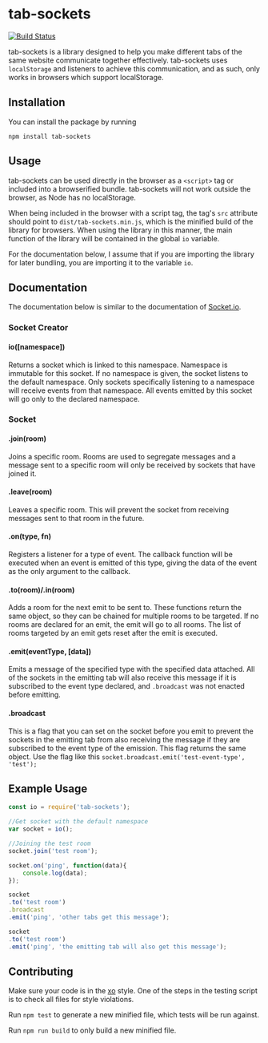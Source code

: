 # tab-sockets

[![Build Status][travis-image]][travis-url]

tab-sockets is a library designed to help you make different tabs of the same website communicate together effectively. tab-sockets uses `localStorage` and listeners to achieve this communication, and as such, only works in browsers which support localStorage.

## Installation

You can install the package by running

`npm install tab-sockets`

## Usage

tab-sockets can be used directly in the browser as a `<script>` tag or included into a browserified bundle. tab-sockets will not work outside the browser, as Node has no localStorage.

When being included in the browser with a script tag, the tag's `src` attribute should point to `dist/tab-sockets.min.js`, which is the minified build of the library for browsers. When using the library in this manner, the main function of the library will be contained in the global `io` variable.

For the documentation below, I assume that if you are importing the library for later bundling, you are importing it to the variable `io`.

## Documentation

The documentation below is similar to the documentation of [Socket.io](http://socket.io/).

### Socket Creator

#### io([namespace])

Returns a socket which is linked to this namespace. Namespace is immutable for this socket. If no namespace is given, the socket listens to the default namespace. Only sockets specifically listening to a namespace will receive events from that namespace. All events emitted by this socket will go only to the declared namespace.

### Socket

#### .join(room)

Joins a specific room. Rooms are used to segregate messages and a message sent to a specific room will only be received by sockets that have joined it.

#### .leave(room)

Leaves a specific room. This will prevent the socket from receiving messages sent to that room in the future.

#### .on(type, fn)

Registers a listener for a type of event. The callback function will be executed when an event is emitted of this type, giving the data of the event as the only argument to the callback.

#### .to(room)/.in(room)

Adds a room for the next emit to be sent to. These functions return the same object, so they can be chained for multiple rooms to be targeted. If no rooms are declared for an emit, the emit will go to all rooms. The list of rooms targeted by an emit gets reset after the emit is executed.

#### .emit(eventType, [data])

Emits a message of the specified type with the specified data attached. All of the sockets in the emitting tab will also receive this message if it is subscribed to the event type declared, and `.broadcast` was not enacted before emitting.

#### .broadcast

This is a flag that you can set on the socket before you emit to prevent the sockets in the emitting tab from also receiving the message if they are subscribed to the event type of the emission. This flag returns the same object. Use the flag like this `socket.broadcast.emit('test-event-type', 'test');`


## Example Usage

```js
const io = require('tab-sockets');

//Get socket with the default namespace
var socket = io();

//Joining the test room
socket.join('test room');

socket.on('ping', function(data){
	console.log(data);
});

socket
.to('test room')
.broadcast
.emit('ping', 'other tabs get this message');

socket
.to('test room')
.emit('ping', 'the emitting tab will also get this message');
```

## Contributing

Make sure your code is in the [xo](https://github.com/sindresorhus/xo) style. One of the steps in the testing script is to check all files for style violations.

Run `npm test` to generate a new minified file, which tests will be run against.

Run `npm run build` to only build a new minified file.

[travis-image]: https://travis-ci.org/cakenggt/tab-sockets.svg?branch=master
[travis-url]: https://travis-ci.org/cakenggt/tab-sockets#
